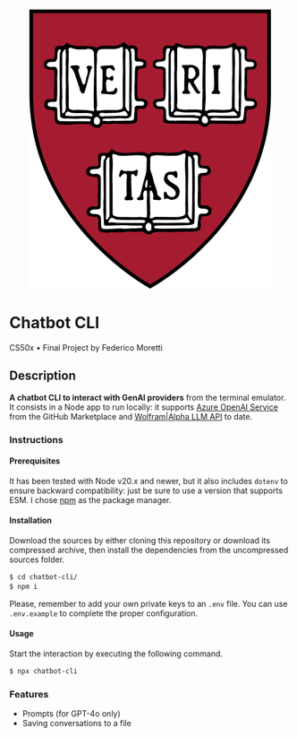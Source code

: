 <div align="center">
  <img src="./assets/harvard-university-shield.svg" alt="Harvard University Shield">
</div>

# Chatbot CLI

CS50x • Final Project by Federico Moretti

## Description

**A chatbot CLI to interact with GenAI providers** from the terminal emulator. It consists in a Node app to run locally: it supports [Azure OpenAI Service](https://github.com/marketplace/models/azure-openai/gpt-4o) from the GitHub Marketplace and [Wolfram|Alpha LLM API](https://products.wolframalpha.com/llm-api/documentation) to date.

### Instructions

#### Prerequisites

It has been tested with Node v20.x and newer, but it also includes `dotenv` to ensure backward compatibility: just be sure to use a version that supports ESM. I chose [npm](https://www.npmjs.com/) as the package manager.

#### Installation

Download the sources by either cloning this repository or download its compressed archive, then install the dependencies from the uncompressed sources folder.

```bash
$ cd chatbot-cli/
$ npm i
```

Please, remember to add your own private keys to an `.env` file. You can use `.env.example` to complete the proper configuration.

#### Usage

Start the interaction by executing the following command.

```bash
$ npx chatbot-cli
```

### Features

- Prompts (for GPT-4o only)
- Saving conversations to a file
